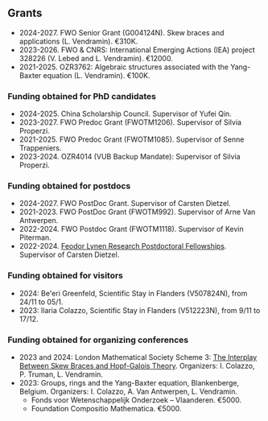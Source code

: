 ## Grants

* 2024-2027. FWO Senior Grant (G004124N). Skew braces and applications (L. Vendramin). €310K. 
* 2023-2026. FWO & CNRS: International Emerging Actions (IEA) project 328226 (V. Lebed and L. Vendramin). €12000. 
* 2021-2025. OZR3762: Algebraic structures associated with the Yang-Baxter equation (L. Vendramin). €100K.

### Funding obtained for PhD candidates
* 2024-2025. China Scholarship Council. Supervisor of Yufei Qin.
* 2023-2027. FWO Predoc Grant (FWOTM1206). Supervisor of Silvia Properzi.
* 2021-2025. FWO Predoc Grant (FWOTM1085). Supervisor of Senne Trappeniers.
* 2023-2024. OZR4014 (VUB Backup Mandate): Supervisor of Silvia Properzi. 

### Funding obtained for postdocs 
* 2024-2027. FWO PostDoc Grant. Supervisor of Carsten Dietzel.   
* 2021-2023. FWO PostDoc Grant (FWOTM992). Supervisor of Arne Van Antwerpen. 
* 2022-2024. FWO Postdoc Grant (FWOTM1118). Supervisor of Kevin Piterman.
* 2022-2024. [Feodor Lynen Research Postdoctoral Fellowships](https://www.humboldt-foundation.de/en/apply/sponsorship-programmes/feodor-lynen-research-fellowship). Supervisor of Carsten Dietzel.

### Funding obtained for visitors  
* 2024: Be'eri Greenfeld, Scientific Stay in Flanders (V507824N), from 24/11 to 05/1.
* 2023: Ilaria Colazzo, Scientific Stay in Flanders (V512223N), from 9/11 to 17/12.
  
### Funding obtained for organizing conferences
* 2023 and 2024: London Mathematical Society Scheme 3: [The Interplay Between Skew Braces and Hopf-Galois Theory](https://interplaysbhg.github.io/index.html). Organizers: I. Colazzo, P. Truman, L. Vendramin. 
* 2023: Groups, rings and the Yang-Baxter equation, Blankenberge, Belgium. Organizers: I. Colazzo, A. Van Antwerpen, L. Vendramin.
    * Fonds voor Wetenschappelijk Onderzoek – Vlaanderen. €5000.
    * Foundation Compositio Mathematica. €5000.
